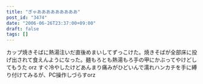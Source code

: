 ```yaml
---
title: "ぎゃあああああああああ"
post_id: "3474"
date: "2006-06-26T23:37:00+09:00"
draft: false
tags: []
---
```



カップ焼きそばに熱湯注いだ直後めまいしてずっこけた。焼きそばが全部床に投げ出されて食えんようになった。麺もろとも熱湯もろ手の甲にかぶってやけどしてもうた orz すぐ冷やしたけどあんまり痛みがひどいんで濡れハンカチを手に縛り付けてみるが、PC操作しづらすorz
